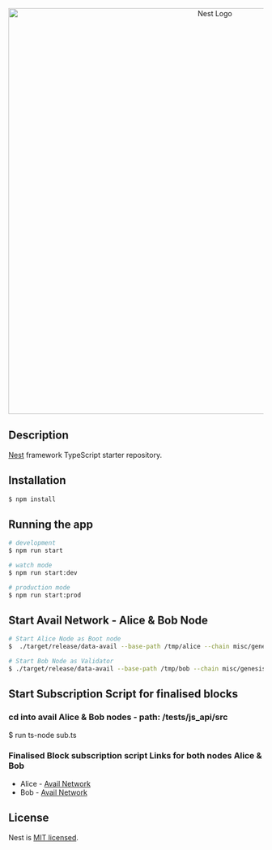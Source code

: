 <p align="center">
  <a href="https://res.cloudinary.com/dxec82vds/image/upload/v1668963303/Screenshot_2022-11-20_at_17.53.58_lncc2y.png" target="blank"><img src="https://res.cloudinary.com/dxec82vds/image/upload/v1668963303/Screenshot_2022-11-20_at_17.53.58_lncc2y.png" width="800" alt="Nest Logo" /></a>
</p>

  <!--[![Backers on Open Collective](https://opencollective.com/nest/backers/badge.svg)](https://opencollective.com/nest#backer)
  [![Sponsors on Open Collective](https://opencollective.com/nest/sponsors/badge.svg)](https://opencollective.com/nest#sponsor)-->

## Description

[Nest](https://github.com/nestjs/nest) framework TypeScript starter repository.

## Installation

```bash
$ npm install
```

## Running the app

```bash
# development
$ npm run start

# watch mode
$ npm run start:dev

# production mode
$ npm run start:prod
```

## Start Avail Network - Alice & Bob Node

```bash
# Start Alice Node as Boot node
$  ./target/release/data-avail --base-path /tmp/alice --chain misc/genesis/devnet.chain.spec.json --alice --port 30333 --rpc-methods Unsafe --ws-port 9945 --unsafe-ws-external --rpc-cors all --rpc-external  --rpc-port 9933 --node-key 0000000000000000000000000000000000000000000000000000000000000001 --validator

# Start Bob Node as Validator
$ ./target/release/data-avail --base-path /tmp/bob --chain misc/genesis/devnet.chain.spec.json --bob --port 30334 --rpc-methods Unsafe  --ws-port 9946 --unsafe-ws-external --rpc-cors all --rpc-external  --rpc-port 9934  --validator --bootnodes /ip4/127.0.0.1/tcp/30333/p2p/12D3KooWEyoppNCUx8Yx66oV9fJnriXwCcXwDDUA2kj6vnc6iDEp

```

## Start Subscription Script for finalised blocks

### cd into avail Alice & Bob nodes - path: /tests/js_api/src

$ run ts-node sub.ts

### Finalised Block subscription script Links for both nodes Alice & Bob

- Alice - [Avail Network](https://github.com/obynonwane/alice_node_avail_engineering_test/blob/e0f2d0e13e5bd2ea1f45e286d6c89c3d9dd5f490/tests/js_api/src/sub.ts#L41)
- Bob - [Avail Network](https://github.com/obynonwane/bob_node_avail_engineering_test/blob/0d7f73f308fedafa4099557465cd27082ab924a5/tests/js_api/src/sub.ts#L48)

## License

Nest is [MIT licensed](LICENSE).
